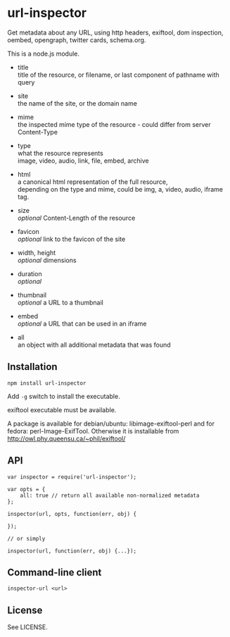url-inspector
=============

Get metadata about any URL,
using http headers, exiftool, dom inspection, oembed, opengraph, twitter cards, schema.org.

This is a node.js module.


* title  
  title of the resource, or filename, or last component of pathname with query

* site  
  the name of the site, or the domain name

* mime  
  the inspected mime type of the resource - could differ from server Content-Type

* type  
  what the resource represents  
  image, video, audio, link, file, embed, archive

* html  
  a canonical html representation of the full resource,  
  depending on the type and mime, could be img, a, video, audio, iframe tag.

* size  
  *optional* Content-Length of the resource

* favicon  
  *optional* link to the favicon of the site

* width, height  
  *optional* dimensions

* duration  
  *optional*

* thumbnail  
  *optional* a URL to a thumbnail

* embed  
  *optional* a URL that can be used in an iframe

* all  
  an object with all additional metadata that was found


Installation
------------

```
npm install url-inspector
```

Add `-g` switch to install the executable.

exiftool executable must be available.

A package is available for debian/ubuntu: libimage-exiftool-perl
and for fedora: perl-Image-ExifTool.
Otherwise it is installable from
http://owl.phy.queensu.ca/~phil/exiftool/


API
---

```
var inspector = require('url-inspector');

var opts = {
	all: true // return all available non-normalized metadata
};

inspector(url, opts, function(err, obj) {

});

// or simply

inspector(url, function(err, obj) {...});

```

Command-line client
-------------------

```
inspector-url <url>
```

License
-------

See LICENSE.

